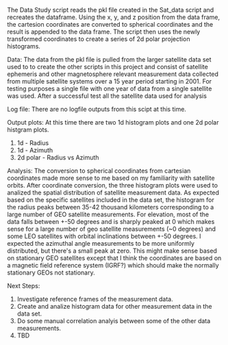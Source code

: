 The Data Study script reads the pkl file created in the Sat_data script and recreates the dataframe. Using the x, y, and z position from the data frame, the cartesion coordinates are converted to spherical coordinates and the result is appended to the data frame. The script then uses the newly transformed coordinates to create a series of 2d polar projection histograms. 

Data: The data from the pkl file is pulled from the larger satellite data set used to to create the other scripts in this project and consist of satellite ephemeris and other magnetosphere relevant measurement data collected from multiple satellite systems over a 15 year period starting in 2001. For testing purposes a single file with one year of data from a single satellite was used. After a successful test all the satellite data used for analysis

Log file: There are no logfile outputs from this scipt at this time.

Output plots: At this time there are two 1d histogram plots and one 2d polar histgram plots.
  1. 1d - Radius
  2. 1d - Azimuth
  3. 2d polar - Radius vs Azimuth

Analysis: The conversion to spherical coordinates from cartesian coordinates made more sense to me based on my familiarity with satellite orbits. After coordinate conversion, the three histogram plots were used to analized the spatial distribution of satellite measurement data. As expected based on the specific satellites included in the data set, the histogram for the radius peaks between 35-42 thousand kilometers corresponding to a large number of GEO satellite measurements.  For elevation, most of the data falls between +-50 degrees and is sharply peaked at 0 which makes sense for a large number of geo satellite measurements (~0 degrees) and some LEO satellites with orbital inclinations between +-50 degrees. I expected the azimuthal angle measurements to be more uniformly distributed, but there's a small peak at zero.  This might make sense based on stationary GEO satellites except that I think the coordinates are based on a magnetic field reference system (IGRF?) which should make the normally stationary GEOs not stationary.  

Next Steps: 
 1. Investigate reference frames of the measurement data.  
 2. Create and analize histogram data for other measurement data in the data set.
 3. Do some manual correlation analyis between some of the other data measurements.
 4. TBD
